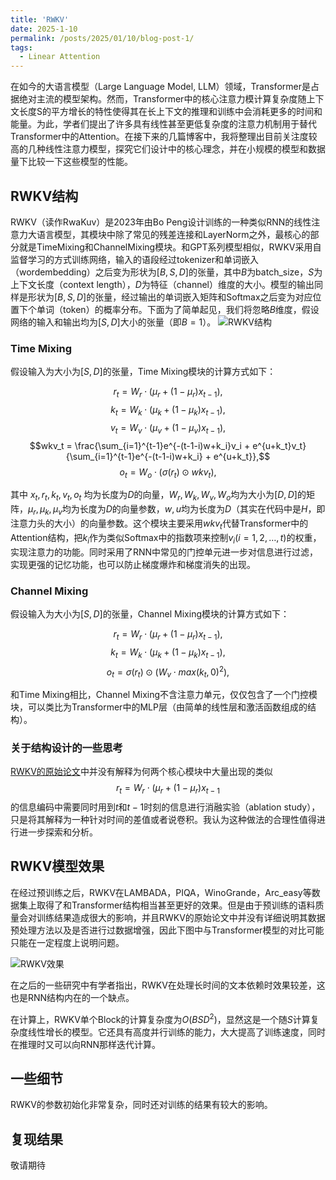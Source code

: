 ```yaml
---
title: 'RWKV'
date: 2025-1-10
permalink: /posts/2025/01/10/blog-post-1/
tags:
  - Linear Attention
---
```


在如今的大语言模型（Large Language Model, LLM）领域，Transformer是占据绝对主流的模型架构。然而，Transformer中的核心注意力模计算复杂度随上下文长度S的平方增长的特性使得其在长上下文的推理和训练中会消耗更多的时间和能量。为此，学者们提出了许多具有线性甚至更低复杂度的注意力机制用于替代Transformer中的Attention。在接下来的几篇博客中，我将整理出目前关注度较高的几种线性注意力模型，探究它们设计中的核心理念，并在小规模的模型和数据量下比较一下这些模型的性能。

## RWKV结构
RWKV（读作RwaKuv）是2023年由Bo Peng设计训练的一种类似RNN的线性注意力大语言模型，其模块中除了常见的残差连接和LayerNorm之外，最核心的部分就是TimeMixing和ChannelMixing模块。和GPT系列模型相似，RWKV采用自监督学习的方式训练网络，输入的语段经过tokenizer和单词嵌入（wordembedding）之后变为形状为$[B, S, D]$的张量，其中$B$为batch\_size，$S$为上下文长度（context length），$D$为特征（channel）维度的大小。模型的输出同样是形状为$[B, S, D]$的张量，经过输出的单词嵌入矩阵和Softmax之后变为对应位置下个单词（token）的概率分布。下面为了简单起见，我们将忽略$B$维度，假设网络的输入和输出均为$[S, D]$大小的张量（即$B = 1$）。
![RWKV结构](https://simg.baai.ac.cn/uploads/2023/05/729cfd6129f57e173b1bd7b881b7e327.png)
### Time Mixing 
假设输入为大小为$[S, D]$的张量，Time Mixing模块的计算方式如下：

$$r_t = W_r \cdot (\mu_r + (1 - \mu_r)x_{t-1}),$$
$$k_t = W_k \cdot (\mu_k + (1 - \mu_k)x_{t-1}),$$
$$v_t = W_v \cdot (\mu_v + (1 - \mu_v)x_{t-1}),$$
$$wkv_t = \frac{\sum_{i=1}^{t-1}e^{-(t-1-i)w+k_i}v_i + e^{u+k_t}v_t}{\sum_{i=1}^{t-1}e^{-(t-1-i)w+k_i} + e^{u+k_t}},$$
$$o_t = W_o \cdot (\sigma(r_t) \odot wkv_t),$$

其中 $x_t, r_t, k_t, v_t, o_t$ 均为长度为$D$的向量，$W_r, W_k, W_v, W_o$均为大小为$[D, D]$的矩阵，$\mu_r, \mu_k, \mu_v$均为长度为$D$的向量参数，$w, u$均为长度为$D$（其实在代码中是$H$，即注意力头的大小）的向量参数。这个模块主要采用$wkv_t$代替Transformer中的Attention结构，把$k_i$作为类似Softmax中的指数项来控制$v_i(i=1,2,\ldots, t)$的权重，实现注意力的功能。同时采用了RNN中常见的门控单元进一步对信息进行过滤，实现更强的记忆功能，也可以防止梯度爆炸和梯度消失的出现。

### Channel Mixing
假设输入为大小为$[S, D]$的张量，Channel Mixing模块的计算方式如下：

$$r_t = W_r \cdot (\mu_r + (1 - \mu_r)x_{t-1}),$$
$$k_t = W_k \cdot (\mu_k + (1 - \mu_k)x_{t-1}),$$
$$o_t = \sigma(r_t) \odot (W_v \cdot max(k_t, 0)^2),$$

和Time Mixing相比，Channel Mixing不含注意力单元，仅仅包含了一个门控模块，可以类比为Transformer中的MLP层（由简单的线性层和激活函数组成的结构）。

### 关于结构设计的一些思考
[RWKV的原始论文](https://arxiv.org/abs/2305.13048)中并没有解释为何两个核心模块中大量出现的类似$$r_t = W_r \cdot (\mu_r + (1 - \mu_r)x_{t-1}$$的信息编码中需要同时用到$t$和$t-1$时刻的信息进行消融实验（ablation study），只是将其解释为一种针对时间的差值或者说卷积。我认为这种做法的合理性值得进行进一步探索和分析。

## RWKV模型效果
在经过预训练之后，RWKV在LAMBADA，PIQA，WinoGrande，Arc\_easy等数据集上取得了和Transformer结构相当甚至更好的效果。但是由于预训练的语料质量会对训练结果造成很大的影响，并且RWKV的原始论文中并没有详细说明其数据预处理方法以及是否进行过数据增强，因此下图中与Transformer模型的对比可能只能在一定程度上说明问题。

![RWKV效果](https://huggingface.co/datasets/huggingface/documentation-images/resolve/main/blog/142_rwkv/RWKV-eval.png)

在之后的一些研究中有学者指出，RWKV在处理长时间的文本依赖时效果较差，这也是RNN结构内在的一个缺点。

在计算上，RWKV单个Block的计算复杂度为$O(BSD^2)$，显然这是一个随$S$计算复杂度线性增长的模型。它还具有高度并行训练的能力，大大提高了训练速度，同时在推理时又可以向RNN那样迭代计算。

## 一些细节
RWKV的参数初始化非常复杂，同时还对训练的结果有较大的影响。

## 复现结果
敬请期待